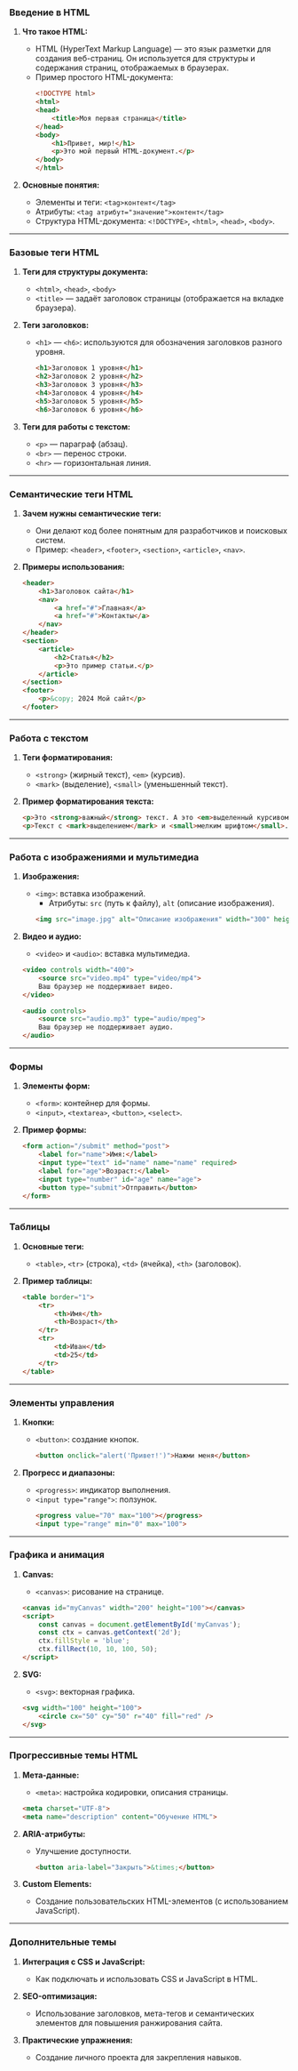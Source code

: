 ### Введение в HTML
1. **Что такое HTML:**
   - HTML (HyperText Markup Language) — это язык разметки для создания веб-страниц. Он используется для структуры и содержания страниц, отображаемых в браузерах.
   - Пример простого HTML-документа:
     ```html
     <!DOCTYPE html>
     <html>
     <head>
         <title>Моя первая страница</title>
     </head>
     <body>
         <h1>Привет, мир!</h1>
         <p>Это мой первый HTML-документ.</p>
     </body>
     </html>
     ```

2. **Основные понятия:**
   - Элементы и теги: `<tag>контент</tag>`
   - Атрибуты: `<tag атрибут="значение">контент</tag>`
   - Структура HTML-документа: `<!DOCTYPE>`, `<html>`, `<head>`, `<body>`.

---

### Базовые теги HTML
1. **Теги для структуры документа:**
   - `<html>`, `<head>`, `<body>`
   - `<title>` — задаёт заголовок страницы (отображается на вкладке браузера).

2. **Теги заголовков:**
   - `<h1>` — `<h6>`: используются для обозначения заголовков разного уровня.
     ```html
     <h1>Заголовок 1 уровня</h1>
     <h2>Заголовок 2 уровня</h2>
     <h3>Заголовок 3 уровня</h3>
     <h4>Заголовок 4 уровня</h4>
     <h5>Заголовок 5 уровня</h5>
     <h6>Заголовок 6 уровня</h6>
     ```

3. **Теги для работы с текстом:**
   - `<p>` — параграф (абзац).
   - `<br>` — перенос строки.
   - `<hr>` — горизонтальная линия.

---

### Семантические теги HTML
1. **Зачем нужны семантические теги:**
   - Они делают код более понятным для разработчиков и поисковых систем.
   - Пример: `<header>`, `<footer>`, `<section>`, `<article>`, `<nav>`.

2. **Примеры использования:**
   ```html
   <header>
       <h1>Заголовок сайта</h1>
       <nav>
           <a href="#">Главная</a>
           <a href="#">Контакты</a>
       </nav>
   </header>
   <section>
       <article>
           <h2>Статья</h2>
           <p>Это пример статьи.</p>
       </article>
   </section>
   <footer>
       <p>&copy; 2024 Мой сайт</p>
   </footer>
   ```

---

### Работа с текстом
1. **Теги форматирования:**
   - `<strong>` (жирный текст), `<em>` (курсив).
   - `<mark>` (выделение), `<small>` (уменьшенный текст).

2. **Пример форматирования текста:**
   ```html
   <p>Это <strong>важный</strong> текст. А это <em>выделенный курсивом</em>.</p>
   <p>Текст с <mark>выделением</mark> и <small>мелким шрифтом</small>.</p>
   ```

---

### Работа с изображениями и мультимедиа
1. **Изображения:**
   - `<img>`: вставка изображений.
     - Атрибуты: `src` (путь к файлу), `alt` (описание изображения).
     ```html
     <img src="image.jpg" alt="Описание изображения" width="300" height="200">
     ```

2. **Видео и аудио:**
   - `<video>` и `<audio>`: вставка мультимедиа.
   ```html
   <video controls width="400">
       <source src="video.mp4" type="video/mp4">
       Ваш браузер не поддерживает видео.
   </video>

   <audio controls>
       <source src="audio.mp3" type="audio/mpeg">
       Ваш браузер не поддерживает аудио.
   </audio>
   ```

---

### Формы
1. **Элементы форм:**
   - `<form>`: контейнер для формы.
   - `<input>`, `<textarea>`, `<button>`, `<select>`.

2. **Пример формы:**
   ```html
   <form action="/submit" method="post">
       <label for="name">Имя:</label>
       <input type="text" id="name" name="name" required>
       <label for="age">Возраст:</label>
       <input type="number" id="age" name="age">
       <button type="submit">Отправить</button>
   </form>
   ```

---

### Таблицы
1. **Основные теги:**
   - `<table>`, `<tr>` (строка), `<td>` (ячейка), `<th>` (заголовок).

2. **Пример таблицы:**
   ```html
   <table border="1">
       <tr>
           <th>Имя</th>
           <th>Возраст</th>
       </tr>
       <tr>
           <td>Иван</td>
           <td>25</td>
       </tr>
   </table>
   ```

---

### Элементы управления
1. **Кнопки:**
   - `<button>`: создание кнопок.
     ```html
     <button onclick="alert('Привет!')">Нажми меня</button>
     ```

2. **Прогресс и диапазоны:**
   - `<progress>`: индикатор выполнения.
   - `<input type="range">`: ползунок.
     ```html
     <progress value="70" max="100"></progress>
     <input type="range" min="0" max="100">
     ```

---

### Графика и анимация
1. **Canvas:**
   - `<canvas>`: рисование на странице.
   ```html
   <canvas id="myCanvas" width="200" height="100"></canvas>
   <script>
       const canvas = document.getElementById('myCanvas');
       const ctx = canvas.getContext('2d');
       ctx.fillStyle = 'blue';
       ctx.fillRect(10, 10, 100, 50);
   </script>
   ```

2. **SVG:**
   - `<svg>`: векторная графика.
   ```html
   <svg width="100" height="100">
       <circle cx="50" cy="50" r="40" fill="red" />
   </svg>
   ```

---

### Прогрессивные темы HTML
1. **Мета-данные:**
   - `<meta>`: настройка кодировки, описания страницы.
   ```html
   <meta charset="UTF-8">
   <meta name="description" content="Обучение HTML">
   ```

2. **ARIA-атрибуты:**
   - Улучшение доступности.
     ```html
     <button aria-label="Закрыть">&times;</button>
     ```

3. **Custom Elements:**
   - Создание пользовательских HTML-элементов (с использованием JavaScript).

---

### Дополнительные темы
1. **Интеграция с CSS и JavaScript:**
   - Как подключать и использовать CSS и JavaScript в HTML.

2. **SEO-оптимизация:**
   - Использование заголовков, мета-тегов и семантических элементов для повышения ранжирования сайта.

3. **Практические упражнения:**
   - Создание личного проекта для закрепления навыков.